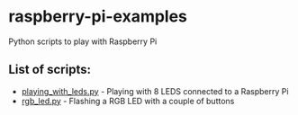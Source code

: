 # raspberry-pi-examples
Python scripts to play with Raspberry Pi

## List of scripts:
 - [playing_with_leds.py](playing_with_leds.py) - Playing with 8 LEDS connected to a Raspberry Pi
 - [rgb_led.py](rgb_led.py) - Flashing a RGB LED with a couple of buttons
